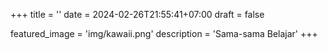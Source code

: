 +++
title = ''
date = 2024-02-26T21:55:41+07:00
draft = false

featured_image = 'img/kawaii.png'
description = 'Sama-sama Belajar'
+++
